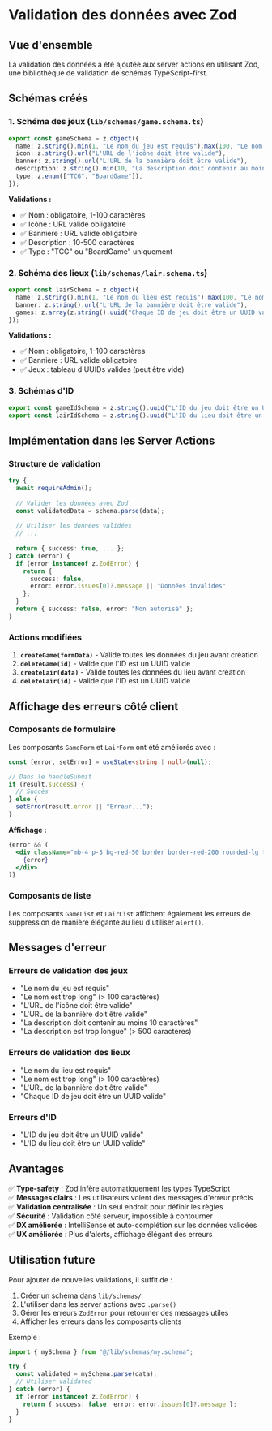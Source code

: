 # Validation des données avec Zod

## Vue d'ensemble

La validation des données a été ajoutée aux server actions en utilisant Zod, une bibliothèque de validation de schémas TypeScript-first.

## Schémas créés

### 1. Schéma des jeux (`lib/schemas/game.schema.ts`)

```typescript
export const gameSchema = z.object({
  name: z.string().min(1, "Le nom du jeu est requis").max(100, "Le nom est trop long"),
  icon: z.string().url("L'URL de l'icône doit être valide"),
  banner: z.string().url("L'URL de la bannière doit être valide"),
  description: z.string().min(10, "La description doit contenir au moins 10 caractères").max(500, "La description est trop longue"),
  type: z.enum(["TCG", "BoardGame"]),
});
```

**Validations :**
- ✅ Nom : obligatoire, 1-100 caractères
- ✅ Icône : URL valide obligatoire
- ✅ Bannière : URL valide obligatoire
- ✅ Description : 10-500 caractères
- ✅ Type : "TCG" ou "BoardGame" uniquement

### 2. Schéma des lieux (`lib/schemas/lair.schema.ts`)

```typescript
export const lairSchema = z.object({
  name: z.string().min(1, "Le nom du lieu est requis").max(100, "Le nom est trop long"),
  banner: z.string().url("L'URL de la bannière doit être valide"),
  games: z.array(z.string().uuid("Chaque ID de jeu doit être un UUID valide")).default([]),
});
```

**Validations :**
- ✅ Nom : obligatoire, 1-100 caractères
- ✅ Bannière : URL valide obligatoire
- ✅ Jeux : tableau d'UUIDs valides (peut être vide)

### 3. Schémas d'ID

```typescript
export const gameIdSchema = z.string().uuid("L'ID du jeu doit être un UUID valide");
export const lairIdSchema = z.string().uuid("L'ID du lieu doit être un UUID valide");
```

## Implémentation dans les Server Actions

### Structure de validation

```typescript
try {
  await requireAdmin();
  
  // Valider les données avec Zod
  const validatedData = schema.parse(data);
  
  // Utiliser les données validées
  // ...
  
  return { success: true, ... };
} catch (error) {
  if (error instanceof z.ZodError) {
    return { 
      success: false, 
      error: error.issues[0]?.message || "Données invalides" 
    };
  }
  return { success: false, error: "Non autorisé" };
}
```

### Actions modifiées

1. **`createGame(formData)`** - Valide toutes les données du jeu avant création
2. **`deleteGame(id)`** - Valide que l'ID est un UUID valide
3. **`createLair(data)`** - Valide toutes les données du lieu avant création
4. **`deleteLair(id)`** - Valide que l'ID est un UUID valide

## Affichage des erreurs côté client

### Composants de formulaire

Les composants `GameForm` et `LairForm` ont été améliorés avec :

```typescript
const [error, setError] = useState<string | null>(null);

// Dans le handleSubmit
if (result.success) {
  // Succès
} else {
  setError(result.error || "Erreur...");
}
```

**Affichage :**
```jsx
{error && (
  <div className="mb-4 p-3 bg-red-50 border border-red-200 rounded-lg text-red-700 text-sm">
    {error}
  </div>
)}
```

### Composants de liste

Les composants `GameList` et `LairList` affichent également les erreurs de suppression de manière élégante au lieu d'utiliser `alert()`.

## Messages d'erreur

### Erreurs de validation des jeux
- "Le nom du jeu est requis"
- "Le nom est trop long" (> 100 caractères)
- "L'URL de l'icône doit être valide"
- "L'URL de la bannière doit être valide"
- "La description doit contenir au moins 10 caractères"
- "La description est trop longue" (> 500 caractères)

### Erreurs de validation des lieux
- "Le nom du lieu est requis"
- "Le nom est trop long" (> 100 caractères)
- "L'URL de la bannière doit être valide"
- "Chaque ID de jeu doit être un UUID valide"

### Erreurs d'ID
- "L'ID du jeu doit être un UUID valide"
- "L'ID du lieu doit être un UUID valide"

## Avantages

✅ **Type-safety** : Zod infère automatiquement les types TypeScript  
✅ **Messages clairs** : Les utilisateurs voient des messages d'erreur précis  
✅ **Validation centralisée** : Un seul endroit pour définir les règles  
✅ **Sécurité** : Validation côté serveur, impossible à contourner  
✅ **DX améliorée** : IntelliSense et auto-complétion sur les données validées  
✅ **UX améliorée** : Plus d'alerts, affichage élégant des erreurs  

## Utilisation future

Pour ajouter de nouvelles validations, il suffit de :

1. Créer un schéma dans `lib/schemas/`
2. L'utiliser dans les server actions avec `.parse()`
3. Gérer les erreurs `ZodError` pour retourner des messages utiles
4. Afficher les erreurs dans les composants clients

Exemple :
```typescript
import { mySchema } from "@/lib/schemas/my.schema";

try {
  const validated = mySchema.parse(data);
  // Utiliser validated
} catch (error) {
  if (error instanceof z.ZodError) {
    return { success: false, error: error.issues[0]?.message };
  }
}
```
